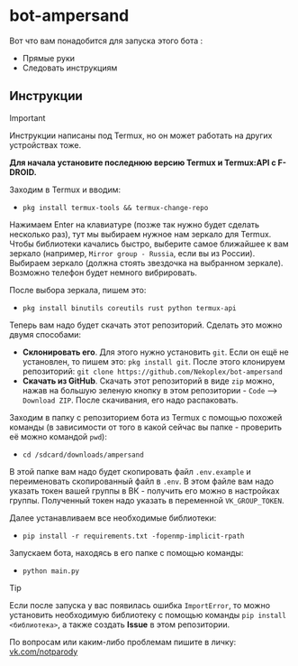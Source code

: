 # bot-ampersand
Вот что вам понадобится для запуска этого бота :
- Прямые руки
- Следовать инструкциям 
 
## Инструкции
> [!IMPORTANT]  
> Инструкции написаны под Termux, но он может работать на других устройствах тоже.

**Для начала установите последнюю версию Termux и Termux:API с F-DROID.**

Заходим в Termux и вводим:
- `pkg install termux-tools && termux-change-repo`

Нажимаем Enter на клавиатуре (позже так нужно будет сделать несколько раз), тут мы выбираем нужное нам зеркало для Termux. Чтобы библиотеки качались быстро, выберите самое ближайшее к вам зеркало (например, `Mirror group - Russia`, если вы из России). Выбираем зеркало (должна стоять звездочка на выбранном зеркале). Возможно телефон будет немного вибрировать.

После выбора зеркала, пишем это:
- `pkg install binutils coreutils rust python termux-api`

Теперь вам надо будет скачать этот репозиторий. Сделать это можно двумя способами:
- **Склонировать его**. Для этого нужно установить `git`. Если он ещё не установлен, то пишем это: `pkg install git`. После этого клонируем репозиторий: `git clone https://github.com/Nekoplex/bot-ampersand`
- **Скачать из GitHub**. Скачать этот репозиторий в виде `zip` можно, нажав на большую зеленую кнопку в этом репозитории - `Code` --> `Download ZIP`. После скачивания, его надо распаковать.

Заходим в папку c репозиторием бота из Termux с помощью похожей команды (в зависимости от того в какой сейчас вы папке - проверить её можно командой `pwd`):
- `cd /sdcard/downloads/ampersand`

В этой папке вам надо будет скопировать файл `.env.example` и переименовать скопированный файл в `.env`. В этом файле вам надо указать токен вашей группы в ВК - получить его можно в настройках группы. Полученный токен надо указать в переменной `VK_GROUP_TOKEN`.

Далее устанавливаем все необходимые библиотеки:
- `pip install -r requirements.txt -fopenmp-implicit-rpath`

Запускаем бота, находясь в его папке с помощью команды:
- `python main.py`

> [!TIP]
> Если после запуска у вас появилась ошибка `ImportError`, то можно установить необходимую библиотеку с помощью команды `pip install <библиотека>`, а также создать **Issue** в этом репозитории.

По вопросам или каким-либо проблемам пишите в личку: [vk.com/notparody](https://vk.com/id210424205)
